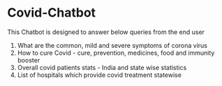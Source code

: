 # Covid-Chatbot
This Chatbot is designed to answer below queries from the end user
1. What are the common, mild and severe symptoms of corona virus
2. How to cure Covid - cure, prevention, medicines, food and immunity booster
3. Overall covid patients stats - India and state wise statistics
4. List of hospitals which provide covid treatment statewise
